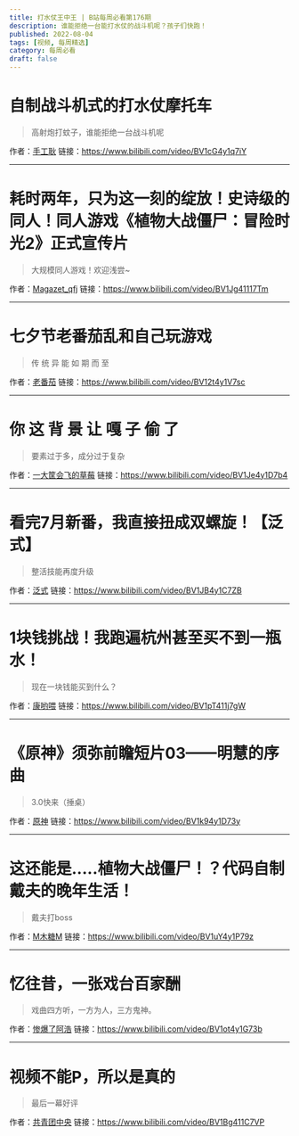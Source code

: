 ```yaml
---
title: 打水仗王中王 | B站每周必看第176期
description: 谁能拒绝一台能打水仗的战斗机呢？孩子们快跑！
published: 2022-08-04
tags: [视频, 每周精选]
category: 每周必看
draft: false
---
```


# 自制战斗机式的打水仗摩托车
> 高射炮打蚊子，谁能拒绝一台战斗机呢

作者：[手工耿](https://space.bilibili.com/280793434)
链接：https://www.bilibili.com/video/BV1cG4y1q7iY

---

# 耗时两年，只为这一刻的绽放！史诗级的同人！同人游戏《植物大战僵尸：冒险时光2》正式宣传片
> 大规模同人游戏！欢迎浅尝~

作者：[Magazet_qfj](https://space.bilibili.com/414860281)
链接：https://www.bilibili.com/video/BV1Jg41117Tm

---

# 七夕节老番茄乱和自己玩游戏
> 传 统 异 能 如 期 而 至

作者：[老番茄](https://space.bilibili.com/546195)
链接：https://www.bilibili.com/video/BV12t4y1V7sc

---

# 你 这 背 景 让 嘎 子 偷 了
> 要素过于多，成分过于复杂

作者：[一大筐会飞的草莓](https://space.bilibili.com/36438715)
链接：https://www.bilibili.com/video/BV1Je4y1D7b4

---

# 看完7月新番，我直接扭成双螺旋！【泛式】
> 整活技能再度升级

作者：[泛式](https://space.bilibili.com/63231)
链接：https://www.bilibili.com/video/BV1JB4y1C7ZB

---

# 1块钱挑战！我跑遍杭州甚至买不到一瓶水！
> 现在一块钱能买到什么？

作者：[康哟喂](https://space.bilibili.com/11097284)
链接：https://www.bilibili.com/video/BV1pT411j7gW

---

# 《原神》须弥前瞻短片03——明慧的序曲
> 3.0快来（捶桌）

作者：[原神](https://space.bilibili.com/401742377)
链接：https://www.bilibili.com/video/BV1k94y1D73y

---

# 这还能是.....植物大战僵尸！？代码自制戴夫的晚年生活！
> 戴夫打boss

作者：[M木糖M](https://space.bilibili.com/33824345)
链接：https://www.bilibili.com/video/BV1uY4y1P79z

---

# 忆往昔，一张戏台百家酬
> 戏曲四方听，一方为人，三方鬼神。

作者：[惨爆了阿浩](https://space.bilibili.com/673766663)
链接：https://www.bilibili.com/video/BV1ot4y1G73b

---

# 视频不能P，所以是真的
> 最后一幕好评

作者：[共青团中央](https://space.bilibili.com/20165629)
链接：https://www.bilibili.com/video/BV1Bg411C7VP

